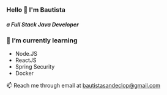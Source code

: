 ### Hello 👋 I'm Bautista
##### a Full Stack Java Developer

### 🌱 I’m currently learning
- Node.JS
- ReactJS
- Spring Security
- Docker


📫 Reach me through email at bautistasandeclop@gmail.com
